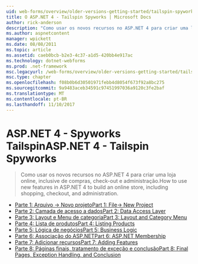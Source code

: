 ```yaml
---
uid: web-forms/overview/older-versions-getting-started/tailspin-spyworks/index
title: O ASP.NET 4 - Tailspin Spyworks | Microsoft Docs
author: rick-anderson
description: "Como usar os novos recursos no ASP.NET 4 para criar uma loja online, inclusive de compras, check-out e administração."
ms.author: aspnetcontent
manager: wpickett
ms.date: 08/08/2011
ms.topic: article
ms.assetid: caeb0bcb-b2e3-4c37-a1d5-420bb4e917ac
ms.technology: dotnet-webforms
ms.prod: .net-framework
msc.legacyurl: /web-forms/overview/older-versions-getting-started/tailspin-spyworks
msc.type: chapter
ms.openlocfilehash: f08b0b6d30501971febb4d8054f673f92a8bc275
ms.sourcegitcommit: 9a9483aceb34591c97451997036a9120c3fe2baf
ms.translationtype: MT
ms.contentlocale: pt-BR
ms.lasthandoff: 11/10/2017
---
```

<a name="aspnet-4---tailspin-spyworks"></a><span data-ttu-id="e96dd-103">ASP.NET 4 - Spyworks Tailspin</span><span class="sxs-lookup"><span data-stu-id="e96dd-103">ASP.NET 4 - Tailspin Spyworks</span></span>
====================
> <span data-ttu-id="e96dd-104">Como usar os novos recursos no ASP.NET 4 para criar uma loja online, inclusive de compras, check-out e administração.</span><span class="sxs-lookup"><span data-stu-id="e96dd-104">How to use new features in ASP.NET 4 to build an online store, including shopping, checkout, and administration.</span></span>


- [<span data-ttu-id="e96dd-105">Parte 1: Arquivo -> Novo projeto</span><span class="sxs-lookup"><span data-stu-id="e96dd-105">Part 1: File-> New Project</span></span>](tailspin-spyworks-part-1.md)
- [<span data-ttu-id="e96dd-106">Parte 2: Camada de acesso a dados</span><span class="sxs-lookup"><span data-stu-id="e96dd-106">Part 2: Data Access Layer</span></span>](tailspin-spyworks-part-2.md)
- [<span data-ttu-id="e96dd-107">Parte 3: Layout e Menu de categoria</span><span class="sxs-lookup"><span data-stu-id="e96dd-107">Part 3: Layout and Category Menu</span></span>](tailspin-spyworks-part-3.md)
- [<span data-ttu-id="e96dd-108">Parte 4: Lista de produtos</span><span class="sxs-lookup"><span data-stu-id="e96dd-108">Part 4: Listing Products</span></span>](tailspin-spyworks-part-4.md)
- [<span data-ttu-id="e96dd-109">Parte 5: Lógica de negócios</span><span class="sxs-lookup"><span data-stu-id="e96dd-109">Part 5: Business Logic</span></span>](tailspin-spyworks-part-5.md)
- [<span data-ttu-id="e96dd-110">Parte 6: Associação do ASP.NET</span><span class="sxs-lookup"><span data-stu-id="e96dd-110">Part 6: ASP.NET Membership</span></span>](tailspin-spyworks-part-6.md)
- [<span data-ttu-id="e96dd-111">Parte 7: Adicionar recursos</span><span class="sxs-lookup"><span data-stu-id="e96dd-111">Part 7: Adding Features</span></span>](tailspin-spyworks-part-7.md)
- [<span data-ttu-id="e96dd-112">Parte 8: Páginas finais, tratamento de exceção e conclusão</span><span class="sxs-lookup"><span data-stu-id="e96dd-112">Part 8: Final Pages, Exception Handling, and Conclusion</span></span>](tailspin-spyworks-part-8.md)
